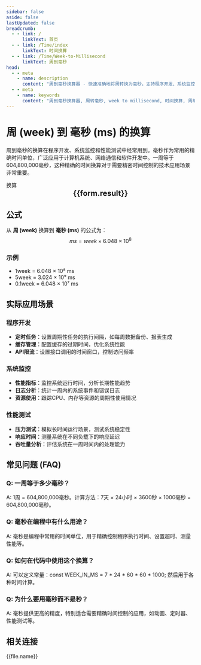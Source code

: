 ```yaml
---
sidebar: false
aside: false
lastUpdated: false
breadcrumb:
  - - link: /
      linkText: 首页
  - - link: /Time/index
      linkText: 时间换算
  - - link: /Time/Week-to-Millisecond
      linkText: 周到毫秒
head:
  - - meta
    - name: description
      content: "周到毫秒换算器 - 快速准确地将周转换为毫秒，支持程序开发、系统监控、性能测试等技术应用场景的精确时间计算。"
  - - meta
    - name: keywords
      content: "周到毫秒换算器, 周转毫秒, week to millisecond, 时间换算, 周单位换算, 毫秒计算, 程序开发, 系统监控, 性能测试, 精确计时, 时间转换工具, 毫秒单位, 时间单位换算, 一周多少毫秒, 技术时间"
---
```

# 周 (week) 到 毫秒 (ms) 的换算

周到毫秒的换算在程序开发、系统监控和性能测试中经常用到。毫秒作为常用的精确时间单位，广泛应用于计算机系统、网络通信和软件开发中。一周等于604,800,000毫秒，这种精确的时间换算对于需要精密时间控制的技术应用场景非常重要。

<script setup>
import { onMounted, reactive, inject, ref } from 'vue'
import { NButton,NForm ,NFormItem,NInput,NInputNumber,NSelect,NCard,useMessage,NGrid ,NGi  } from 'naive-ui'
import { defineClientComponent } from 'vitepress'
import { Time } from '../files';

const convert = inject('convert')
const seoKey = ['周单位换算','周转换','week是什么单位','毫秒单位','周的换算','时间 周','周换算毫秒','时间转化','一周','周的定义','周单位','周换算','一周多少毫秒','毫秒时间计算','周的英文','时间周','时间单位','时间换算','毫秒单位','精确计时','技术时间']
const form = reactive({
  number: null,
  result: '',
  title: '周到毫秒换算器'
})

const convertHandler = () => {
  if (form.number !== null && !isNaN(form.number)) {
    const convertedValue = parseFloat(form.number) * 604800000
    form.result = `${form.number}week = ${convertedValue.toFixed(0)}ms`
  } else {
    form.result = '请输入有效的数值。'
  }
}
</script>

<n-card :title="form.title" size="small" :bordered="false" style="margin-bottom: 16px">
  <n-form size="large" :model="form">
    <n-form-item label="周 (week)">
      <n-input-number v-model:value="form.number" placeholder="输入周" style="width: 100%" />
    </n-form-item>
    <n-form-item>
      <n-button type="info" @click="convertHandler" block>换算</n-button>
    </n-form-item>
  </n-form>
  <template #footer>
    <div style="font-size: 12px; color: #666; text-align: center;">
      <span v-for="(keyword, index) in seoKey" :key="index">
        {{ keyword }}<span v-if="index < seoKey.length - 1"> | </span>
      </span>
    </div>
  </template>
</n-card>

<n-card  embedded :bordered="false" hoverable>
  <div  style="text-align:center;font-size:20px;">
    <strong>{{form.result}}</strong>
  </div>
</n-card>

## 公式

从 **周 (week)** 换算到 **毫秒 (ms)** 的公式为：
$$ ms = week \times 6.048 \times 10^{8} $$

### 示例
- 1week = 6.048 × 10⁸ ms
- 5week = 3.024 × 10⁹ ms
- 0.1week = 6.048 × 10⁷ ms

## 实际应用场景

### 程序开发
- **定时任务**：设置周期性任务的执行间隔，如每周数据备份、报表生成
- **缓存管理**：配置缓存的过期时间，优化系统性能
- **API限流**：设置接口调用的时间窗口，控制访问频率

### 系统监控
- **性能指标**：监控系统运行时间，分析长期性能趋势
- **日志分析**：统计一周内的系统事件和错误日志
- **资源使用**：跟踪CPU、内存等资源的周期性使用情况

### 性能测试
- **压力测试**：模拟长时间运行场景，测试系统稳定性
- **响应时间**：测量系统在不同负载下的响应延迟
- **吞吐量分析**：评估系统在一周时间内的处理能力

## 常见问题 (FAQ)

### Q: 一周等于多少毫秒？
A: 1周 = 604,800,000毫秒。计算方法：7天 × 24小时 × 3600秒 × 1000毫秒 = 604,800,000毫秒。

### Q: 毫秒在编程中有什么用途？
A: 毫秒是编程中常用的时间单位，用于精确控制程序执行时间、设置超时、测量性能等。

### Q: 如何在代码中使用这个换算？
A: 可以定义常量：const WEEK_IN_MS = 7 * 24 * 60 * 60 * 1000; 然后用于各种时间计算。

### Q: 为什么要用毫秒而不是秒？
A: 毫秒提供更高的精度，特别适合需要精确时间控制的应用，如动画、定时器、性能测试等。
## 相关连接
<n-grid x-gap="12" :cols="2">
  <n-gi v-for="(file, index) in Time" :key="index">
    <n-button
      text
      tag="a"
      :href="file.path"
      type="info"
    >
      {{file.name}}
    </n-button>
  </n-gi>
</n-grid>